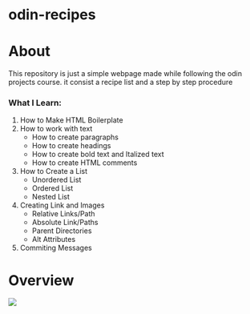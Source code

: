 # odin-recipes

<h1>About</h1>

<p>This repository is just a simple webpage made while following the odin projects course.
it consist a recipe list and a step by step procedure</p>

<h3>What I Learn:</h3>
<ol>
<li>How to Make HTML Boilerplate</li>
<li>How to work with text
<ul>
<li>How to create paragraphs</li>
<li>How to create headings</li>
<li>How to create bold text and Italized text</li>
<li>How to create HTML comments</li></ul></li>

<li>How to Create a List
<ul> <li>Unordered List</li>
<li>Ordered List</li>
<li>Nested List</li></ul></li>

<li>Creating Link and Images
<ul><li>Relative Links/Path</li>
<li>Absolute Link/Paths</li>
<li>Parent Directories</li>
<li>Alt Attributes</li></ul></li>
<li>Commiting Messages</li>
</ol>

<h1>Overview</h1>

<img src="![image](https://user-images.githubusercontent.com/105897874/180431917-0cab3552-c65b-4b1f-a506-8458bf6cb11a.png)">
